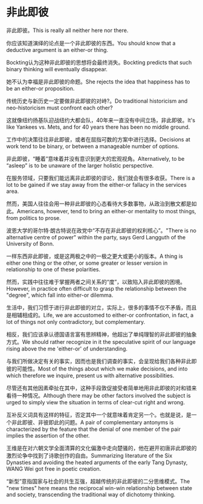 # 非此即彼

<p><span class="chinese">非此即彼。</span><span class="english">This is really all neither here nor there.</span></p>

<p><span class="chinese">你应该知道演绎的论点是一个非此即彼的东西。</span><span class="english">You should know that a deductive argument is an either-or thing.</span></p>

<p><span class="chinese">Bockting认为这种非此即彼的思想将会最终消失。</span><span class="english">Bockting predicts that such binary thinking will eventually disappear.</span></p>

<p><span class="chinese">她不认为幸福是非此即彼的命题。</span><span class="english">She rejects the idea that happiness has to be an either-or proposition.</span></p>

<p><span class="chinese">传统历史与新历史一定要做非此即彼的对峙?。</span><span class="english">Do traditional historicism and neo-historicism must confront each other?</span></p>

<p><span class="chinese">这就像纽约扬基队迎战纽约大都会队，40年来一直没有中间立场，非此即彼。</span><span class="english">It's like Yankees vs. Mets, and for 40 years there has been no middle ground.</span></p>

<p><span class="chinese">工作中的决策往往非此即彼，或者在屈指可数的方案中进行选择。</span><span class="english">Decisions at work tend to be binary, or between a  manageable number of options.</span></p>

<p><span class="chinese">非此即彼，“睡着”意味着并没有意识到更大的宏观视角。</span><span class="english">Alternatively, to be “asleep” is to be unaware of the larger holistic perspective.</span></p>

<p><span class="chinese">在服务领域，只要我们能远离非此即彼的谬论，我们就会有很多收获。</span><span class="english">There is a lot to be gained if we stay away from the either-or fallacy in the services area.</span></p>

<p><span class="chinese">然而，美国人往往会用一种非此即彼的心态看待大多数事物，从政治到散文都是如此。</span><span class="english">Americans, however, tend to bring an either-or mentality to most things, from politics to prose.</span></p>

<p><span class="chinese">波恩大学的哥尔特·朗古特说在政党中“不存在非此即彼的权利核心”。</span><span class="english">"There is no alternative centre of power" within the party, says Gerd Langguth of the University of Bonn.</span></p>

<p><span class="chinese">一样东西非此即彼，或是这两极之中的一极之更大或更小的版本。</span><span class="english">A thing is either one thing or the other, or some greater or lesser version in relationship to one of these polarities.</span></p>

<p><span class="chinese">然而，实践中往往难于掌握两者之间关系的“度”，以致陷入非此即彼的困境。</span><span class="english">However, in practice often difficult to grasp the relationship between the "degree", which fall into either-or dilemma.</span></p>

<p><span class="chinese">生活中，我们习惯于进行非此即彼的对立，实际上，很多的事情不仅不矛盾，而且是相辅相成的。</span><span class="english">Life, we are accustomed to either-or confrontation, in fact, a lot of things not only contradictory, but complementary.</span></p>

<p><span class="chinese">相反，我们应该承认德国语言富有思辨精神，他超出了单纯理智的非此即彼的抽象方式。</span><span class="english">We should rather recognize in it the speculative spirit of our language rising above the me 'either-or' of understanding.</span></p>

<p><span class="chinese">与我们所做决定有关的事实，因而也是我们调查的事实，会呈现给我们各种非此即彼的可能性。</span><span class="english">Most of the things about which we make decisions, and into which therefore we inquire, present us with alternative possibilities.</span></p>

<p><span class="chinese">尽管还有其他因素牵扯在其中，这种手段敦促接受者简单地用非此即彼的对和错来看待一种情况。</span><span class="english">Although there may be other factors involved the subject is urged to simply view the situation in terms of clear-cut right and wrong.</span></p>

<p><span class="chinese">互补反义词具有这样的特征，否定其中一个就意味着肯定另一个。也就是说，是一个非此即彼、非彼即此的问题。</span><span class="english">A pair of complementary antonyms is characterized by the feature that the denial of one member of the pair implies the assertion of the other.</span></p>

<p><span class="chinese">王维是在对六朝文学全面清算的文化偏激中走向楚骚的，他在避开初唐非此即彼的激烈论争中找到了诗歌创作的自由。</span><span class="english">Summarizing literature of the Six Dynasties and avoiding the heated arguments of the early Tang Dynasty, WANG Wei got free in poetic creation.</span></p>

<p><span class="chinese">“新型”意指国家与社会的共生互强，超越传统的非此即彼的二分思维模式。</span><span class="english">The "new times" here means the reciprocal win-win relationship between state and society, transcending the traditional way of dichotomy thinking.</span></p>

